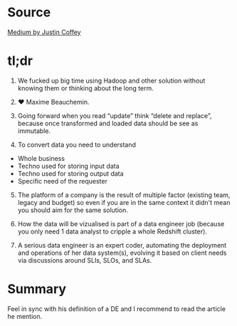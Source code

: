 # Source

[Medium by Justin Coffey](http://labs.criteo.com/2018/06/from-just-a-bunch-of-engineers-to-data-reliability-engineering/)

# tl;dr

1. We fucked up big time using Hadoop and other solution without knowing them or thinking about the long term.


2. :heart: Maxime Beauchemin.


3. Going forward when you read “update” think “delete and replace”, because once transformed and loaded data should be see as immutable.

4. To convert data you need to understand

- Whole business
- Techno used for storing input data
- Techno used for storing output data 
- Specific need of the requester

5. The platform of a company is the result of multiple factor (existing team, legacy and budget) so even if you are in the same context it didn't mean you should aim for the same solution.

6. How the data will be vizualised is part of a data engineer job (because you only need 1 data analyst to cripple a whole Redshift cluster).

7. A serious data engineer is an expert coder, automating the deployment and operations of her data system(s), evolving it based on client needs via discussions around SLIs, SLOs, and SLAs.

# Summary

Feel in sync with his definition of a DE and I recommend to read the article he mention.

